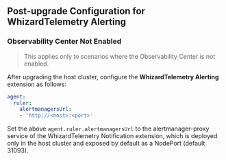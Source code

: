 ## Post-upgrade Configuration for WhizardTelemetry Alerting

### Observability Center Not Enabled

> This applies only to scenarios where the Observability Center is not enabled.

After upgrading the host cluster, configure the __WhizardTelemetry Alerting__ extension as follows:

```yaml
agent:
  ruler:
    alertmanagersUrl:
    - 'http://<host>:<port>'
```

Set the above `agent.ruler.alertmanagersUrl` to the alertmanager-proxy service of the WhizardTelemetry Notification extension, which is deployed only in the host cluster and exposed by default as a NodePort (default 31093).


